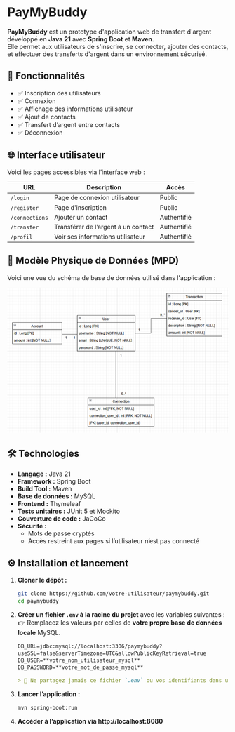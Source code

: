 # PayMyBuddy

**PayMyBuddy** est un prototype d'application web de transfert d'argent développé en **Java 21** avec **Spring Boot** et **Maven**.  
Elle permet aux utilisateurs de s'inscrire, se connecter, ajouter des contacts, et effectuer des transferts d'argent dans un environnement sécurisé.

## 🚀 Fonctionnalités

- ✅ Inscription des utilisateurs
- ✅ Connexion
- ✅ Affichage des informations utilisateur
- ✅ Ajout de contacts
- ✅ Transfert d’argent entre contacts
- ✅ Déconnexion

## 🌐 Interface utilisateur

Voici les pages accessibles via l’interface web :

| URL             | Description                         | Accès |
|------------------|-------------------------------------|-------|
| `/login`         | Page de connexion utilisateur       | Public |
| `/register`      | Page d'inscription                  | Public |
| `/connections`   | Ajouter un contact                  | Authentifié |
| `/transfer`      | Transférer de l’argent à un contact | Authentifié |
| `/profil`        | Voir ses informations utilisateur   | Authentifié |    

## 🧩 Modèle Physique de Données (MPD)

Voici une vue du schéma de base de données utilisé dans l'application :

![Modèle Physique de Données](docs/img/mpd_oc6.png)

## 🛠️ Technologies

- **Langage :** Java 21
- **Framework :** Spring Boot
- **Build Tool :** Maven
- **Base de données :** MySQL
- **Frontend :** Thymeleaf
- **Tests unitaires :** JUnit 5 et Mockito
- **Couverture de code :** JaCoCo
- **Sécurité :**
    - Mots de passe cryptés
    - Accès restreint aux pages si l’utilisateur n’est pas connecté

## ⚙️ Installation et lancement

1. **Cloner le dépôt :**

    ```bash
    git clone https://github.com/votre-utilisateur/paymybuddy.git
    cd paymybuddy

2. **Créer un fichier `.env` à la racine du projet** avec les variables suivantes :  
   👉 Remplacez les valeurs par celles de **votre propre base de données locale** MySQL.

    ```env
    DB_URL=jdbc:mysql://localhost:3306/paymybuddy?useSSL=false&serverTimezone=UTC&allowPublicKeyRetrieval=true
    DB_USER=**votre_nom_utilisateur_mysql**
    DB_PASSWORD=**votre_mot_de_passe_mysql**
   ```

    ```markdown
    > 🔐 Ne partagez jamais ce fichier `.env` ou vos identifiants dans un dépôt public.

3. **Lancer l’application :**

    ```bash
    mvn spring-boot:run

4. **Accéder à l’application via http://localhost:8080**



